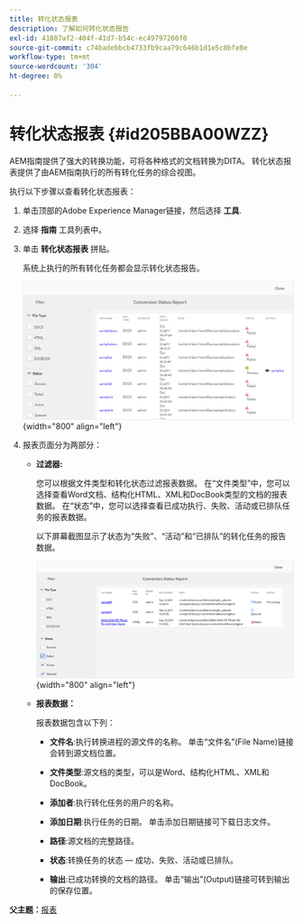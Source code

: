 ```yaml
---
title: 转化状态报表
description: 了解如何转化状态报告
exl-id: 41887af2-404f-41d7-b54c-ec49797200f0
source-git-commit: c74badebbcb4733fb9caa79c646b1d1e5c8bfe8e
workflow-type: tm+mt
source-wordcount: '304'
ht-degree: 0%

---
```


# 转化状态报表 {#id205BBA00WZZ}

AEM指南提供了强大的转换功能，可将各种格式的文档转换为DITA。 转化状态报表提供了由AEM指南执行的所有转化任务的综合视图。

执行以下步骤以查看转化状态报表：

1. 单击顶部的Adobe Experience Manager链接，然后选择 **工具**.

1. 选择 **指南** 工具列表中。

1. 单击 **转化状态报表** 拼贴。

   系统上执行的所有转化任务都会显示转化状态报告。

   ![](images/conversion-status-report.png){width="800" align="left"}

1. 报表页面分为两部分：

   - **过滤器:**

      您可以根据文件类型和转化状态过滤报表数据。 在“文件类型”中，您可以选择查看Word文档、结构化HTML、XML和DocBook类型的文档的报表数据。 在“状态”中，您可以选择查看已成功执行、失败、活动或已排队任务的报表数据。

      以下屏幕截图显示了状态为“失败”、“活动”和“已排队”的转化任务的报告数据。

      ![](images/conversion-report-failed-active-queued.png){width="800" align="left"}

   - **报表数据：**

      报表数据包含以下列：

      - **文件名**:执行转换进程的源文件的名称。 单击“文件名”(File Name)链接会转到源文档位置。

      - **文件类型**:源文档的类型，可以是Word、结构化HTML、XML和DocBook。

      - **添加者**:执行转化任务的用户的名称。

      - **添加日期**:执行任务的日期。 单击添加日期链接可下载日志文件。

      - **路径**:源文档的完整路径。

      - **状态**:转换任务的状态 — 成功、失败、活动或已排队。

      - **输出**:已成功转换的文档的路径。 单击“输出”(Output)链接可转到输出的保存位置。


**父主题：**[&#x200B;报表](reports-intro.md)
